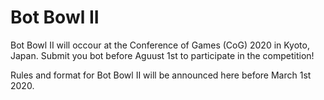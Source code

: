 # Bot Bowl II

Bot Bowl II will occour at the Conference of Games (CoG) 2020 in Kyoto, Japan. Submit you bot before Aguust 1st to participate in the competition!

Rules and format for Bot Bowl II will be announced here before March 1st 2020.